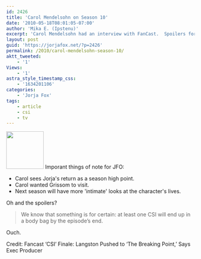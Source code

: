 ```yaml
---
id: 2426
title: 'Carol Mendelsohn on Season 10'
date: '2010-05-18T08:01:05-07:00'
author: 'Mika E. (Ipstenu)'
excerpt: 'Carol Mendelsohn had an interview with FanCast.  Spoilers for this week''s finale abound!'
layout: post
guid: 'https://jorjafox.net/?p=2426'
permalink: /2010/carol-mendelsohn-season-10/
aktt_tweeted:
    - '1'
Views:
    - '1'
astra_style_timestamp_css:
    - '1634201106'
categories:
    - 'Jorja Fox'
tags:
    - article
    - csi
    - tv
---
```


<img src="//static.jorjafox.net/wordpress/2010/05/meatjekyll01-100x100.jpg" alt="" title="meatjekyll01" width="100" height="100" class="alignleft size-thumbnail wp-image-2427" /> Imporant things of note for JFO:

<ul>
	<li>Carol sees Jorja's return as a season high point.</li>
	<li>Carol wanted Grissom to visit.</li>
	<li>Next season will have more 'intimate' looks at the character's lives.</li>
</ul>

Oh and the spoilers?

<blockquote>We know that something is for certain: at least one CSI will end up in a body bag by the episode’s end.</blockquote>

Ouch.

Credit: Fancast ‘CSI’ Finale: Langston Pushed to ‘The Breaking Point,’ Says Exec Producer